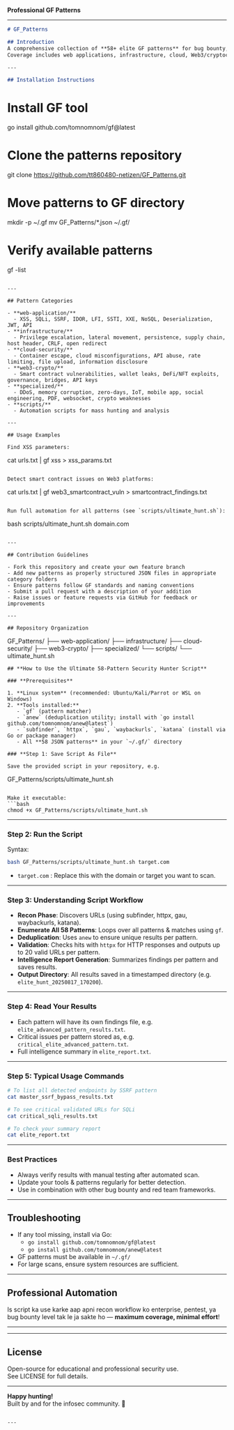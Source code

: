 **Professional GF Patterns**


***

```markdown
# GF_Patterns

## Introduction
A comprehensive collection of **58+ elite GF patterns** for bug bounty, penetration testing, red teaming, and security automation.  
Coverage includes web applications, infrastructure, cloud, Web3/cryptocurrency, and specialized vectors.

---

## Installation Instructions

```
# Install GF tool
go install github.com/tomnomnom/gf@latest

# Clone the patterns repository
git clone https://github.com/tt860480-netizen/GF_Patterns.git

# Move patterns to GF directory
mkdir -p ~/.gf
mv GF_Patterns/*.json ~/.gf/

# Verify available patterns
gf -list
```

---

## Pattern Categories

- **web-application/**
  - XSS, SQLi, SSRF, IDOR, LFI, SSTI, XXE, NoSQL, Deserialization, JWT, API
- **infrastructure/**
  - Privilege escalation, lateral movement, persistence, supply chain, host header, CRLF, open redirect
- **cloud-security/**
  - Container escape, cloud misconfigurations, API abuse, rate limiting, file upload, information disclosure
- **web3-crypto/**
  - Smart contract vulnerabilities, wallet leaks, DeFi/NFT exploits, governance, bridges, API keys
- **specialized/**
  - DDoS, memory corruption, zero-days, IoT, mobile app, social engineering, PDF, websocket, crypto weaknesses
- **scripts/**
  - Automation scripts for mass hunting and analysis

---

## Usage Examples

Find XSS parameters:
```
cat urls.txt | gf xss > xss_params.txt
```

Detect smart contract issues on Web3 platforms:
```
cat urls.txt | gf web3_smartcontract_vuln > smartcontract_findings.txt
```

Run full automation for all patterns (see `scripts/ultimate_hunt.sh`):
```
bash scripts/ultimate_hunt.sh domain.com
```

---

## Contribution Guidelines

- Fork this repository and create your own feature branch  
- Add new patterns as properly structured JSON files in appropriate category folders  
- Ensure patterns follow GF standards and naming conventions  
- Submit a pull request with a description of your addition  
- Raise issues or feature requests via GitHub for feedback or improvements

---

## Repository Organization

```
GF_Patterns/
├── web-application/
├── infrastructure/
├── cloud-security/
├── web3-crypto/
├── specialized/
└── scripts/
    └── ultimate_hunt.sh
```
## **How to Use the Ultimate 58-Pattern Security Hunter Script**

### **Prerequisites**

1. **Linux system** (recommended: Ubuntu/Kali/Parrot or WSL on Windows)
2. **Tools installed:**
   - `gf` (pattern matcher)  
   - `anew` (deduplication utility; install with `go install github.com/tomnomnom/anew@latest`)
   - `subfinder`, `httpx`, `gau`, `waybackurls`, `katana` (install via Go or package manager)
   - All **58 JSON patterns** in your `~/.gf/` directory

### **Step 1: Save Script As File**

Save the provided script in your repository, e.g.
```
GF_Patterns/scripts/ultimate_hunt.sh
```

Make it executable:
```bash
chmod +x GF_Patterns/scripts/ultimate_hunt.sh
```

***

### **Step 2: Run the Script**

Syntax:
```bash
bash GF_Patterns/scripts/ultimate_hunt.sh target.com
```
- `target.com` : Replace this with the domain or target you want to scan.

***

### **Step 3: Understanding Script Workflow**

- **Recon Phase**: Discovers URLs (using subfinder, httpx, gau, waybackurls, katana).
- **Enumerate All 58 Patterns**: Loops over all patterns & matches using `gf`.
- **Deduplication**: Uses `anew` to ensure unique results per pattern.
- **Validation**: Checks hits with `httpx` for HTTP responses and outputs up to 20 valid URLs per pattern.
- **Intelligence Report Generation**: Summarizes findings per pattern and saves results.
- **Output Directory**: All results saved in a timestamped directory (e.g. `elite_hunt_20250817_170200`).

***

### **Step 4: Read Your Results**

- Each pattern will have its own findings file, e.g. `elite_advanced_pattern_results.txt`.
- Critical issues per pattern stored as, e.g. `critical_elite_advanced_pattern.txt`.
- Full intelligence summary in `elite_report.txt`.

***

### **Step 5: Typical Usage Commands**

```bash
# To list all detected endpoints by SSRF pattern
cat master_ssrf_bypass_results.txt

# To see critical validated URLs for SQLi
cat critical_sqli_results.txt

# To check your summary report
cat elite_report.txt
```

***

### **Best Practices**

- Always verify results with manual testing after automated scan.
- Update your tools & patterns regularly for better detection.
- Use in combination with other bug bounty and red team frameworks.

***

## **Troubleshooting**

- If any tool missing, install via Go:
  - `go install github.com/tomnomnom/gf@latest`
  - `go install github.com/tomnomnom/anew@latest`
- GF patterns must be available in `~/.gf/`
- For large scans, ensure system resources are sufficient.

***

## **Professional Automation**

Is script ka use karke aap apni recon workflow ko enterprise, pentest, ya bug bounty level tak le ja sakte ho — **maximum coverage, minimal effort**!

***
---

## License

Open-source for educational and professional security use.  
See LICENSE for full details.

---

**Happy hunting!**  
Built by and for the infosec community. 🚀
```

---

